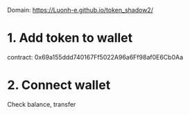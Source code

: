 Domain: https://Luonh-e.github.io/token_shadow2/
# 1. Add token to wallet
contract: 0x69a155ddd740167Ff5022A96a6Ff98af0E6Cb0Aa
# 2. Connect wallet
Check balance, transfer

